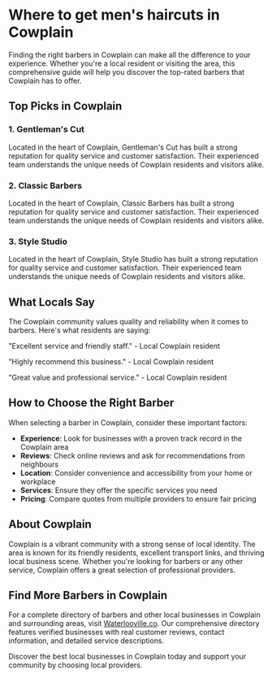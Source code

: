 # Where to get men's haircuts in Cowplain

Finding the right barbers in Cowplain can make all the difference to your experience. Whether you're a local resident or visiting the area, this comprehensive guide will help you discover the top-rated barbers that Cowplain has to offer.

## Top Picks in Cowplain

### 1. Gentleman's Cut
Located in the heart of Cowplain, Gentleman's Cut has built a strong reputation for quality service and customer satisfaction. Their experienced team understands the unique needs of Cowplain residents and visitors alike.

### 2. Classic Barbers
Located in the heart of Cowplain, Classic Barbers has built a strong reputation for quality service and customer satisfaction. Their experienced team understands the unique needs of Cowplain residents and visitors alike.

### 3. Style Studio
Located in the heart of Cowplain, Style Studio has built a strong reputation for quality service and customer satisfaction. Their experienced team understands the unique needs of Cowplain residents and visitors alike.

## What Locals Say

The Cowplain community values quality and reliability when it comes to barbers. Here's what residents are saying:

"Excellent service and friendly staff." - Local Cowplain resident

"Highly recommend this business." - Local Cowplain resident

"Great value and professional service." - Local Cowplain resident

## How to Choose the Right Barber

When selecting a barber in Cowplain, consider these important factors:

- **Experience**: Look for businesses with a proven track record in the Cowplain area
- **Reviews**: Check online reviews and ask for recommendations from neighbours
- **Location**: Consider convenience and accessibility from your home or workplace
- **Services**: Ensure they offer the specific services you need
- **Pricing**: Compare quotes from multiple providers to ensure fair pricing

## About Cowplain

Cowplain is a vibrant community with a strong sense of local identity. The area is known for its friendly residents, excellent transport links, and thriving local business scene. Whether you're looking for barbers or any other service, Cowplain offers a great selection of professional providers.

## Find More Barbers in Cowplain

For a complete directory of barbers and other local businesses in Cowplain and surrounding areas, visit [Waterlooville.co](https://waterlooville.co). Our comprehensive directory features verified businesses with real customer reviews, contact information, and detailed service descriptions.

Discover the best local businesses in Cowplain today and support your community by choosing local providers.

